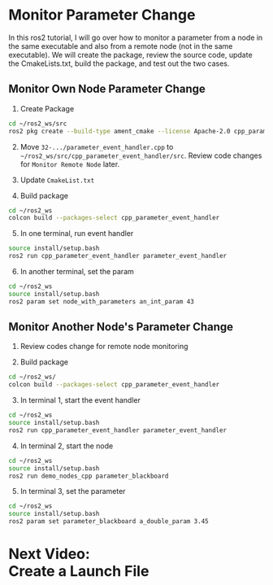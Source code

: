 # Monitor Parameter Change
In this ros2 tutorial, I will go over how to monitor a parameter from a node in the same executable and also from a remote node (not in the same executable). We will create the package, review the source code, update the CmakeLists.txt, build the package, and test out the two cases. 

## Monitor Own Node Parameter Change
1. Create Package
```bash
cd ~/ros2_ws/src
ros2 pkg create --build-type ament_cmake --license Apache-2.0 cpp_parameter_event_handler --dependencies rclcpp
```

2. Move `32-.../parameter_event_handler.cpp` to `~/ros2_ws/src/cpp_parameter_event_handler/src`. Review code changes for `Monitor Remote Node` later. 

3. Update `CmakeList.txt`

4. Build package
```bash
cd ~/ros2_ws
colcon build --packages-select cpp_parameter_event_handler
```

5. In one terminal, run event handler
```bash
source install/setup.bash
ros2 run cpp_parameter_event_handler parameter_event_handler
```

6. In another terminal, set the param
```bash
cd ~/ros2_ws
source install/setup.bash
ros2 param set node_with_parameters an_int_param 43
```

## Monitor Another Node's Parameter Change
1. Review codes change for remote node monitoring

2. Build package
```bash
cd ~/ros2_ws/
colcon build --packages-select cpp_parameter_event_handler
```

3. In terminal 1, start the event handler
```bash
cd ~/ros2_ws
source install/setup.bash
ros2 run cpp_parameter_event_handler parameter_event_handler
```

4. In terminal 2, start the node
```bash
cd ~/ros2_ws
source install/setup.bash
ros2 run demo_nodes_cpp parameter_blackboard
```

5. In terminal 3, set the parameter
```bash
cd ~/ros2_ws
source install/setup.bash
ros2 param set parameter_blackboard a_double_param 3.45
```

# Next Video:<br>Create a Launch File